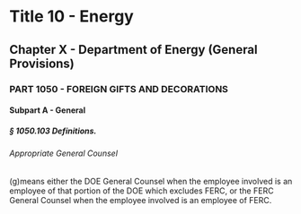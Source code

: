 
# Title 10 - Energy
## Chapter X - Department of Energy (General Provisions)
### PART 1050 - FOREIGN GIFTS AND DECORATIONS
#### Subpart A - General
##### § 1050.103 Definitions.
###### Appropriate General Counsel

(g)means either the DOE General Counsel when the employee involved is an employee of that portion of the DOE which excludes FERC, or the FERC General Counsel when the employee involved is an employee of FERC.
